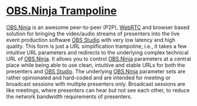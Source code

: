 
[OBS.Ninja Trampoline](https://rse.github.io/obs-ninja-trampoline/)
===================================================================

[OBS.Ninja](https://obs.ninja) is an awesome peer-to-peer (P2P),
[WebRTC](https://webrtc.org/) and browser based solution for bringing
the video/audio streams of presenters into the live event production
software [OBS Studio](https://obsproject.com) with very low latency and
high quality. This form is just a URL simplification trampoline, i.e.,
it takes a few intuitive URL parameters and redirects to the underlying
complex technical URL of [OBS.Ninja](https://obs.ninja). It allows you
to control [OBS.Ninja](https://obs.ninja) parameters at a central place
while being able to use clean, intuitive and stable URLs for both the
presenters and [OBS Studio](https://obsproject.com). The underlying
[OBS.Ninja](https://obs.ninja) parameter sets are rather opinionated
and hard-coded and are intended for meeting or broadcast sessions with
multiple presenters only. Broadcast sessions are like meetings, where
presenters can hear but not see each other, to reduce the network
bandwidth requirements of presenters.


